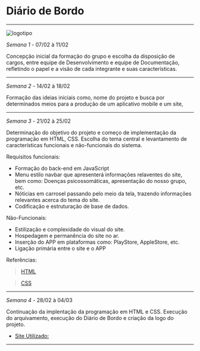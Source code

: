 # Diário de Bordo

---

![logotipo](https://user-images.githubusercontent.com/100129994/156848699-05107fc7-86ea-4c54-a858-833f096cbfab.jpeg)



*Semana 1* - 07/02 à 11/02

Concepção inicial da formação do grupo e escolha da disposição de cargos, entre equipe de Desenvolvimento e equipe de Documentação, refletindo o papel e a visão de cada integrante e suas características.

---

*Semana 2* - 14/02 à 18/02

Formação das ideias iniciais como, nome do projeto e busca por determinados meios para a produção de um aplicativo mobile e um site,

---

*Semana 3* - 21/02 à 25/02

Determinação do objetivo do projeto e começo de implementação da programação em HTML, CSS. Escolha do tema central e levantamento de características funcionais e não-funcionais do sistema.

Requisitos funcionais:

- Formação do back-end em JavaScript
- Menu estilo navbar que apresenterá informações relaventes do site, bem como: Doenças psicossomáticas, apresentação do nosso grupo, etc.
- Nóticias em carrosel passando pelo meio da tela, trazendo informações relevantes acerca do tema do site.
- Codificação e estruturação de base de dados.

Não-Funcionais:

- Estilização e complexidade do visual do site.
- Hospedagem e permanência do site no ar.
- Inserção do APP em plataformas como: PlayStore, AppleStore, etc.
- Ligação primária entre o site e o APP

Referências:

 > [HTML](https://developer.mozilla.org/pt-BR/docs/Web/HTML)
 
 > [CSS](https://developer.mozilla.org/pt-BR/docs/Web/CSS)

---

*Semana 4* - 28/02 à 04/03

Continuação da implentação da programação em HTML e CSS. Execução do arquivamento, execução do Diário de Bordo e criação da logo do projeto.

+ [Site Utilizado:](https://pt.wix.com/logo/criar-logo)

---





